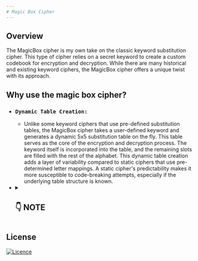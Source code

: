 ```yaml
---
# Magic Box Cipher
---
```


## Overview
The MagicBox cipher is my own take on the classic keyword substitution cipher.  This type of cipher relies on a secret keyword to create a custom codebook for encryption and decryption. While there are many historical and existing keyword ciphers, the MagicBox cipher offers a unique twist with its approach.

## Why use the magic box cipher?
  - ### `Dynamic Table Creation:`
      - Unlike some keyword ciphers that use pre-defined substitution tables, the MagicBox cipher takes a user-defined keyword and generates a dynamic 5x5 substitution table on the fly. This table serves as the core of the encryption and decryption process. The keyword itself is incorporated into the table, and the remaining slots are filled with the rest of the alphabet. This dynamic table creation adds a layer of variability compared to static ciphers that use pre-determined letter mappings. A static cipher's predictability makes it more susceptible to code-breaking attempts, especially if the underlying table structure is known.

  - <details>

    <summary>  <h2> 👇 NOTE</h2> </summary>

       
       | *While the MagicBox cipher offers a fun and educational way to explore cryptography, it's important to acknowledge its limitations. For truly secure communication, especially when dealing with                sensitive information, stronger encryption algorithms are recommended. However, for specific use cases where a layer of basic obscurity is desired, the MagicBox cipher can be a useful tool.* |
       |:--|
    
    </details>

## License
[![Licence](https://img.shields.io/github/license/Ileriayo/markdown-badges?style=for-the-badge)](./LICENSE)
